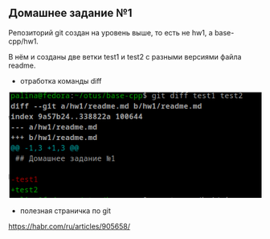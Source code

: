 ## Домашнее задание №1

Репозиторий git создан на уровень выше, то есть не hw1, а base-cpp/hw1. 

В нём и созданы две ветки test1 и test2 с разными версиями файла readme.

- отработка команды diff

![01](./pic.png)

- полезная страничка по git

https://habr.com/ru/articles/905658/
